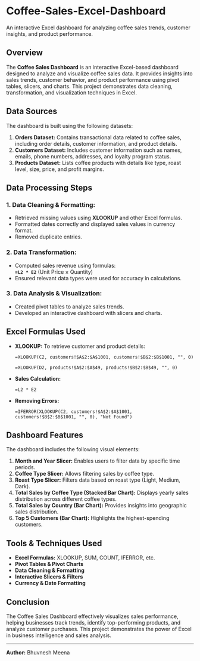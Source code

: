 # Coffee-Sales-Excel-Dashboard
An interactive Excel dashboard for analyzing coffee sales trends, customer insights, and product performance.

## **Overview**
The **Coffee Sales Dashboard** is an interactive Excel-based dashboard designed to analyze and visualize coffee sales data. It provides insights into sales trends, customer behavior, and product performance using pivot tables, slicers, and charts. This project demonstrates data cleaning, transformation, and visualization techniques in Excel.

## **Data Sources**
The dashboard is built using the following datasets:

1. **Orders Dataset:** Contains transactional data related to coffee sales, including order details, customer information, and product details.
2. **Customers Dataset:** Includes customer information such as names, emails, phone numbers, addresses, and loyalty program status.
3. **Products Dataset:** Lists coffee products with details like type, roast level, size, price, and profit margins.

## **Data Processing Steps**
### **1. Data Cleaning & Formatting:**
   - Retrieved missing values using **XLOOKUP** and other Excel formulas.
   - Formatted dates correctly and displayed sales values in currency format.
   - Removed duplicate entries.

### **2. Data Transformation:**
   - Computed sales revenue using formulas:  
     **`=L2 * E2`** (Unit Price × Quantity)
   - Ensured relevant data types were used for accuracy in calculations.

### **3. Data Analysis & Visualization:**
   - Created pivot tables to analyze sales trends.
   - Developed an interactive dashboard with slicers and charts.

## **Excel Formulas Used**
- **XLOOKUP:** To retrieve customer and product details:
  ```excel
  =XLOOKUP(C2, customers!$A$2:$A$1001, customers!$B$2:$B$1001, "", 0)
  ```
  ```excel
  =XLOOKUP(D2, products!$A$2:$A$49, products!$B$2:$B$49, "", 0)
  ```

- **Sales Calculation:**
  ```excel
  =L2 * E2
  ```

- **Removing Errors:**
  ```excel
  =IFERROR(XLOOKUP(C2, customers!$A$2:$A$1001, customers!$B$2:$B$1001, "", 0), "Not Found")
  ```

## **Dashboard Features**
The dashboard includes the following visual elements:

1. **Month and Year Slicer:** Enables users to filter data by specific time periods.
2. **Coffee Type Slicer:** Allows filtering sales by coffee type.
3. **Roast Type Slicer:** Filters data based on roast type (Light, Medium, Dark).
4. **Total Sales by Coffee Type (Stacked Bar Chart):** Displays yearly sales distribution across different coffee types.
5. **Total Sales by Country (Bar Chart):** Provides insights into geographic sales distribution.
6. **Top 5 Customers (Bar Chart):** Highlights the highest-spending customers.

## **Tools & Techniques Used**
- **Excel Formulas:** XLOOKUP, SUM, COUNT, IFERROR, etc.
- **Pivot Tables & Pivot Charts**
- **Data Cleaning & Formatting**
- **Interactive Slicers & Filters**
- **Currency & Date Formatting**

## **Conclusion**
The Coffee Sales Dashboard effectively visualizes sales performance, helping businesses track trends, identify top-performing products, and analyze customer purchases. This project demonstrates the power of Excel in business intelligence and sales analysis.

---
**Author:** Bhuvnesh Meena

